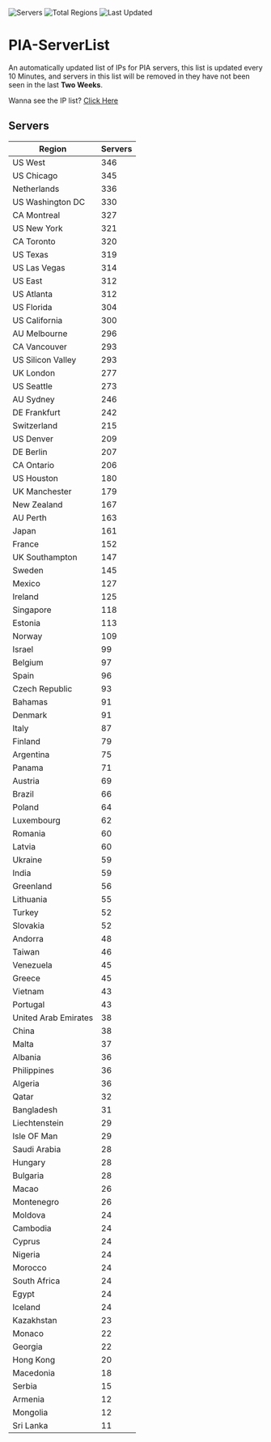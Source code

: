 ![Servers](https://img.shields.io/badge/Servers-11,517-darkgreen)
![Total Regions](https://img.shields.io/badge/Total_Regions-97-darkgreen)
![Last Updated](https://img.shields.io/badge/Last_Updated-December_15_2024_11:01_EST-darkgreen)

# PIA-ServerList
An automatically updated list of IPs for PIA servers, this list is updated every 10 Minutes, and servers in this list will be removed in they have not been seen in the last **Two Weeks**.

Wanna see the IP list? [Click Here](./servers.json)

## Servers
| Region               | Servers |
|----------------------|---------|
| US West | 346 |
| US Chicago | 345 |
| Netherlands | 336 |
| US Washington DC | 330 |
| CA Montreal | 327 |
| US New York | 321 |
| CA Toronto | 320 |
| US Texas | 319 |
| US Las Vegas | 314 |
| US East | 312 |
| US Atlanta | 312 |
| US Florida | 304 |
| US California | 300 |
| AU Melbourne | 296 |
| CA Vancouver | 293 |
| US Silicon Valley | 293 |
| UK London | 277 |
| US Seattle | 273 |
| AU Sydney | 246 |
| DE Frankfurt | 242 |
| Switzerland | 215 |
| US Denver | 209 |
| DE Berlin | 207 |
| CA Ontario | 206 |
| US Houston | 180 |
| UK Manchester | 179 |
| New Zealand | 167 |
| AU Perth | 163 |
| Japan | 161 |
| France | 152 |
| UK Southampton | 147 |
| Sweden | 145 |
| Mexico | 127 |
| Ireland | 125 |
| Singapore | 118 |
| Estonia | 113 |
| Norway | 109 |
| Israel | 99 |
| Belgium | 97 |
| Spain | 96 |
| Czech Republic | 93 |
| Bahamas | 91 |
| Denmark | 91 |
| Italy | 87 |
| Finland | 79 |
| Argentina | 75 |
| Panama | 71 |
| Austria | 69 |
| Brazil | 66 |
| Poland | 64 |
| Luxembourg | 62 |
| Romania | 60 |
| Latvia | 60 |
| Ukraine | 59 |
| India | 59 |
| Greenland | 56 |
| Lithuania | 55 |
| Turkey | 52 |
| Slovakia | 52 |
| Andorra | 48 |
| Taiwan | 46 |
| Venezuela | 45 |
| Greece | 45 |
| Vietnam | 43 |
| Portugal | 43 |
| United Arab Emirates | 38 |
| China | 38 |
| Malta | 37 |
| Albania | 36 |
| Philippines | 36 |
| Algeria | 36 |
| Qatar | 32 |
| Bangladesh | 31 |
| Liechtenstein | 29 |
| Isle OF Man | 29 |
| Saudi Arabia | 28 |
| Hungary | 28 |
| Bulgaria | 28 |
| Macao | 26 |
| Montenegro | 26 |
| Moldova | 24 |
| Cambodia | 24 |
| Cyprus | 24 |
| Nigeria | 24 |
| Morocco | 24 |
| South Africa | 24 |
| Egypt | 24 |
| Iceland | 24 |
| Kazakhstan | 23 |
| Monaco | 22 |
| Georgia | 22 |
| Hong Kong | 20 |
| Macedonia | 18 |
| Serbia | 15 |
| Armenia | 12 |
| Mongolia | 12 |
| Sri Lanka | 11 |